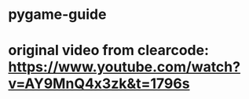 # pygame-guide


# original video from clearcode: https://www.youtube.com/watch?v=AY9MnQ4x3zk&t=1796s 
